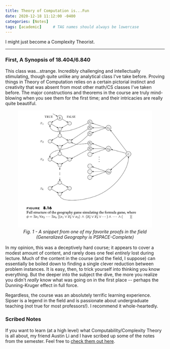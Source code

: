 ```yaml
---
title: Theory of Computation is...Fun
date: 2020-12-18 11:12:00 -0400
categories: [Notes]
tags: [academic]     # TAG names should always be lowercase
---
```


<style>
figcaption {
  font-style: italic;
  padding: 2px;
  text-align: center;
}
</style>

I might just become a Complexity Theorist.

***

### **First, A Synopsis of 18.404/6.840**

This class was...strange. Incredibly challenging and intellectually stimulating, though quite unlike any analytical class I've take before. Proving things in Theory of Computation relies on a certain pictorial instinct and creativity that was absent from most other math/CS classes I've taken before. The major constructions and theorems in the course are truly mind-blowing when you see them for the first time; and their intricacies are really quite beautiful.

<figure>
  <img src="/assets/img/GG.png" alt="Generalized Geography" width="600"/>
  <figcaption>Fig. 1 - A snippet from one of my favorite proofs in the field (Generalized Geography is PSPACE-Complete) </figcaption>
</figure>

In my opinion, this was a deceptively hard course; it appears to cover a modest amount of content, and rarely does one feel *entirely* lost during lecture. Much of the content in the course (and the field, I suppose) can essentially be boiled down to finding a single clever reduction between problem instances. It is easy, then, to trick yourself into thinking you know everything. But the deeper into the subject the dive, the more you realize you didn't *really* know what was going on in the first place -- perhaps the Dunning-Kruger effect in full force.

Regardless, the course was an absolutely terrific learning experience. Sipser is a legend in the field and is passionate about undergraduate teaching (not true for most professors!). I recommend it whole-heartedly.

### **Scribed Notes**

If you want to learn (at a high level) what Computability/Complexity Theory is all about, my friend Austin Li and I have scribed up some of the notes from the semester. Feel free to [check them out here](../../assets/MIT_6_840_Notes__Fall_2020_.pdf).

